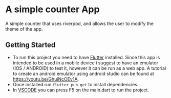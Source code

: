 # A simple counter App 

A simple counter that uses riverpod, and allows the user to modify the theme of the app.

## Getting Started

- To run this project you need to have [Flutter](https://docs.flutter.dev/get-started/install) installed. Since this app is intended to be used in a mobile device i suggest to have an emulator (IOS / ANDROID) to test it, however it can be run as a web app. A tutorial to create an android emulator using android studio can be found at https://youtu.be/GhuiNcOEv1A.
- Once installed run ```flutter pub get``` to install dependencies. 
- In [VSCODE](https://code.visualstudio.com) you can press F5 on the main.dart to run the project. 
